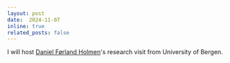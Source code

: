 ```yaml
---
layout: post
date:  2024-11-07
inline: true
related_posts: false
---
```


I will host [Daniel Førland Holmen](https://www4.uib.no/en/find-employees/Daniel.F%C3%B8rland.Holmen)'s research visit from University of Bergen. 
